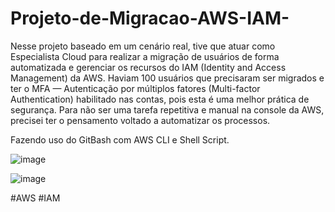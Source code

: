 # Projeto-de-Migracao-AWS-IAM-
Nesse projeto baseado em um cenário real, tive que atuar como Especialista Cloud para realizar a migração de usuários de forma automatizada e gerenciar os recursos do IAM (Identity and Access Management) da AWS.
Haviam 100 usuários que precisaram ser migrados e ter o MFA — Autenticação por múltiplos fatores (Multi-factor Authentication) habilitado nas contas, pois esta é uma melhor prática de segurança.
Para não ser uma tarefa repetitiva e manual na console da AWS, precisei ter o pensamento voltado a automatizar os processos.

Fazendo uso do GitBash com AWS CLI e Shell Script.

![image](https://github.com/user-attachments/assets/e7bc416d-f7d3-460c-87a3-aecec4cecfc1)

![image](https://github.com/user-attachments/assets/ab82a994-0122-4c88-9a17-43f331802f02)

#AWS #IAM
